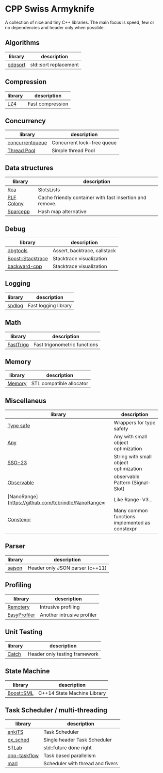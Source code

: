# CPP Swiss Armyknife
A collection of nice and tiny C++ libraries.
The main focus is speed, few or no dependencies and header only when possible.

## Algorithms
| library                                                 | description
| ------------------------------------------------------  | -----------
| [pdqsort](https://github.com/orlp/pdqsort)              | std::sort replacement


## Compression
| library                                                 | description
| ------------------------------------------------------  | -----------
| [LZ4](https://github.com/lz4/lz4)                       | Fast compression

## Concurrency
| library                                                           | description
| ------------------------------------------------------            | -----------
| [concurrentqueue](https://github.com/cameron314/concurrentqueue)  | Concurrent lock-free queue
| [Thread Pool](https://github.com/leohotfn/Reuzel)                 | Simple thread Pool


## Data structures
| library                                                      | description
| -----------------------------------------------------------  | -----------
| [Rea](https://github.com/im95able/Rea)                       | SlotsLists
| [PLF Colony](https://github.com/mattreecebentley/plf_colony) | Cache friendly container with fast insertion and remove.
| [Sparcepp](https://github.com/greg7mdp/sparsepp)             | Hash map alternative

## Debug
| library                                                      | description
| -----------------------------------------------------------  | -----------
| [dbgtools](https://github.com/wc-duck/dbgtools)              | Assert, backtrace, callstack
| [Boost::Stacktrace](https://github.com/apolukhin/stacktrace) | Stacktrace visualization
| [backward-cpp](https://github.com/bombela/backward-cpp)      | Stacktrace visualization


## Logging
| library                                                 | description
| ------------------------------------------------------  | -----------
| [spdlog](https://github.com/gabime/spdlog)              | Fast logging library

## Math
| library                                                 | description
| ------------------------------------------------------  | -----------
| [FastTrigo](https://github.com/divideconcept/FastTrigo) | Fast trigonometric functions


## Memory
| library                                                 | description
| ------------------------------------------------------  | -----------
| [Memory](https://github.com/foonathan/memory)           | STL compatible allocator

## Miscellaneus
| library                                                 | description
| ------------------------------------------------------  | -----------
| [Type safe](https://github.com/foonathan/type_safe)     | Wrappers for type safety
| [Any](https://github.com/thelink2012/any)               | Any with small object optimization
| [SSO-23](https://github.com/elliotgoodrich/SSO-23)      | String with small object optimization
| [Observable](https://github.com/ddinu/observable)       | observable Pattern (Signal-Slot)
| [NanoRange](https://github.com/tcbrindle/NanoRange=     | Like Range-V3...
| [Constexpr](https://github.com/elbeno/constexpr)        | Many common functions implemented as constexpr


## Parser
| library                                                 | description
| ------------------------------------------------------  | -----------
| [sajson](https://github.com/chadaustin/sajson)          | Header only JSON parser (c++11)


## Profiling
| library                                                 | description
| ------------------------------------------------------  | -----------
| [Remotery](https://github.com/Celtoys/Remotery)         | Intrusive profiling
| [EasyProfiler](https://github.com/yse/easy_profiler)    | Another intrusive profiler

## Unit Testing
| library                                                 | description
| ------------------------------------------------------  | -----------
| [Catch](https://github.com/philsquared/Catch)           | Header only testing framework

## State Machine
| library                                                 | description
| ------------------------------------------------------  | -----------
| [Boost::SML](https://github.com/boost-experimental/sml) |  C++14 State Machine Library   

## Task Scheduler / multi-threading
| library                                                  | description
| ------------------------------------------------------   | -----------
| [enkiTS](https://github.com/dougbinks/enkiTS/tree/C++11) |  Task Scheduler
| [px_sched](https://github.com/pplux/px_sched)            |  Single header Task Scheduler
| [STLab](https://github.com/stlab/libraries)              |  std::future done right
| [cpp-taskflow](https://github.com/cpp-taskflow/cpp-taskflow)  | Task based parallelism
| [marl](https://github.com/google/marl) | Scheduler with thread and fivers
